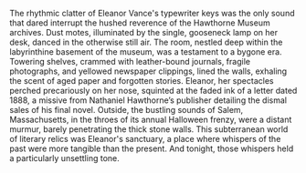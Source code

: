 The rhythmic clatter of Eleanor Vance's typewriter keys was the only sound that dared interrupt the hushed reverence of the Hawthorne Museum archives. Dust motes, illuminated by the single, gooseneck lamp on her desk, danced in the otherwise still air.  The room, nestled deep within the labyrinthine basement of the museum, was a testament to a bygone era.  Towering shelves, crammed with leather-bound journals, fragile photographs, and yellowed newspaper clippings, lined the walls, exhaling the scent of aged paper and forgotten stories.  Eleanor, her spectacles perched precariously on her nose, squinted at the faded ink of a letter dated 1888, a missive from Nathaniel Hawthorne’s publisher detailing the dismal sales of his final novel.  Outside, the bustling sounds of Salem, Massachusetts, in the throes of its annual Halloween frenzy, were a distant murmur, barely penetrating the thick stone walls.  This subterranean world of literary relics was Eleanor's sanctuary, a place where whispers of the past were more tangible than the present.  And tonight, those whispers held a particularly unsettling tone.
